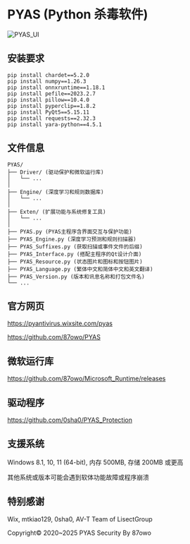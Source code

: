 # PYAS (Python 杀毒软件)

![PYAS_UI](https://github.com/user-attachments/assets/68765836-7272-482f-b8cd-d8ba728d88ab)

## 安装要求

```
pip install chardet==5.2.0
pip install numpy==1.26.3
pip install onnxruntime==1.18.1
pip install pefile==2023.2.7
pip install pillow==10.4.0
pip install pyperclip==1.8.2
pip install PyQt5==5.15.11
pip install requests==2.32.3
pip install yara-python==4.5.1
```

## 文件信息

```
PYAS/
├── Driver/ (驱动保护和微软运行库)
│   └── ...
│
├── Engine/ (深度学习和规则数据库)
│   └── ...
│
├── Exten/ (扩展功能与系统修复工具)
│   └── ...
│
├── PYAS.py (PYAS主程序含界面交互与保护功能)
├── PYAS_Engine.py (深度学习预测和规则扫描器)
├── PYAS_Suffixes.py (获取扫描或事件文件的后缀)
├── PYAS_Interface.py (搭配主程序的Qt设计介面)
├── PYAS_Resource.py (状态图片和图标和按钮图片)
├── PYAS_Language.py (繁体中文和简体中文和英文翻译)
├── PYAS_Version.py (版本和讯息名称和打包文件名)
└── ...
```

## 官方网页

https://pyantivirus.wixsite.com/pyas

https://github.com/87owo/PYAS

## 微软运行库

https://github.com/87owo/Microsoft_Runtime/releases

## 驱动程序

https://github.com/0sha0/PYAS_Protection

## 支援系统

Windows 8.1, 10, 11 (64-bit), 内存 500MB, 存储 200MB 或更高

其他系统或版本可能会遇到软体功能故障或程序崩溃

## 特别感谢

Wix, mtkiao129, 0sha0, AV-T Team of LisectGroup

Copyright© 2020~2025 PYAS Security By 87owo
